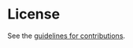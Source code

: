 # License

See the
[guidelines for contributions](https://github.com/datarightplus/datarightplus-enhanced-versioning/blob/main/CONTRIBUTING.md).
